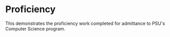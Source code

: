 # Proficiency
This demonstrates the proficiency work completed for admittance to PSU's Computer Science program.
